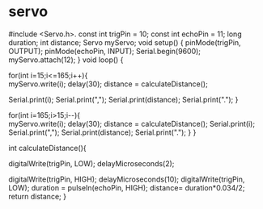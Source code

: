 # servo
 #include <Servo.h>. 
const int trigPin = 10;
const int echoPin = 11;
long duration;
int distance;
Servo myServo;
void setup() {
  pinMode(trigPin, OUTPUT);
  pinMode(echoPin, INPUT); 
  Serial.begin(9600);
  myServo.attach(12);
}
void loop() {
  
  for(int i=15;i<=165;i++){  
  myServo.write(i);
  delay(30);
  distance = calculateDistance();
  
  Serial.print(i); 
  Serial.print(",");
  Serial.print(distance);
  Serial.print(".");
  }
  
  for(int i=165;i>15;i--){  
  myServo.write(i);
  delay(30);
  distance = calculateDistance();
  Serial.print(i);
  Serial.print(",");
  Serial.print(distance);
  Serial.print(".");
  }
}

int calculateDistance(){ 
  
  digitalWrite(trigPin, LOW); 
  delayMicroseconds(2);
  
  digitalWrite(trigPin, HIGH); 
  delayMicroseconds(10);
  digitalWrite(trigPin, LOW);
  duration = pulseIn(echoPin, HIGH); 
  distance= duration*0.034/2;
  return distance;
}
